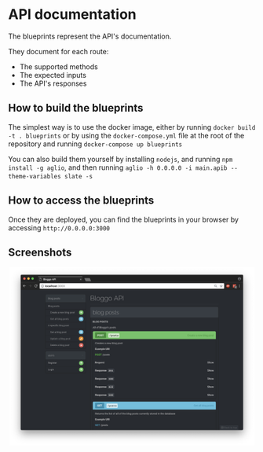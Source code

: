 # API documentation

The blueprints represent the API's documentation.

They document for each route:

* The supported methods
* The expected inputs
* The API's responses

## How to build the blueprints

The simplest way is to use the docker image, either by running `docker build -t . blueprints` or by using the `docker-compose.yml` file at the root of the repository and running `docker-compose up blueprints`

You can also build them yourself by installing `nodejs`, and running `npm install -g aglio`, and then running `aglio -h 0.0.0.0 -i main.apib --theme-variables slate -s`

## How to access the blueprints

Once they are deployed, you can find the blueprints in your browser by accessing `http://0.0.0.0:3000`

## Screenshots

<p align="center">
    <img width="500"  src="../images/blueprints.png">
</p>
